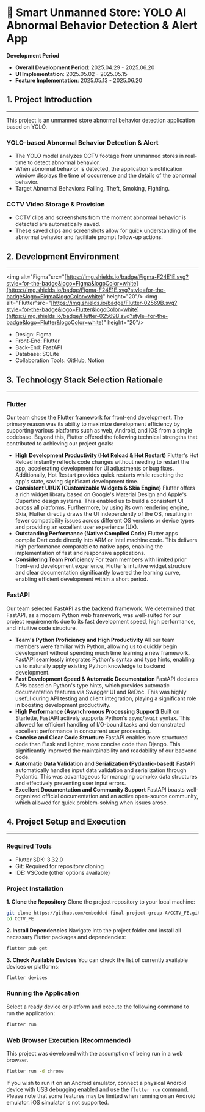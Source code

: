 # 🚨 Smart Unmanned Store: YOLO AI Abnormal Behavior Detection & Alert App

**Development Period**
* **Overall Development Period**: 2025.04.29 - 2025.06.20
* **UI Implementation**: 2025.05.02 - 2025.05.15
* **Feature Implementation**: 2025.05.13 - 2025.06.20


## 1. Project Introduction
---
This project is an unmanned store abnormal behavior detection application based on YOLO.

### YOLO-based Abnormal Behavior Detection & Alert
* The YOLO model analyzes CCTV footage from unmanned stores in real-time to detect abnormal behavior.
* When abnormal behavior is detected, the application's notification window displays the time of occurrence and the details of the abnormal behavior.
* Target Abnormal Behaviors: Falling, Theft, Smoking, Fighting.

### CCTV Video Storage & Provision
* CCTV clips and screenshots from the moment abnormal behavior is detected are automatically saved.
* These saved clips and screenshots allow for quick understanding of the abnormal behavior and facilitate prompt follow-up actions.


## 2. Development Environment
---
<img alt="Figma"src="[https://img.shields.io/badge/Figma-F24E1E.svg?style=for-the-badge&logo=Figma&logoColor=white](https://img.shields.io/badge/Figma-F24E1E.svg?style=for-the-badge&logo=Figma&logoColor=white)" height="20"/> <img alt="Flutter"src="[https://img.shields.io/badge/Flutter-02569B.svg?style=for-the-badge&logo=Flutter&logoColor=white](https://img.shields.io/badge/Flutter-02569B.svg?style=for-the-badge&logo=Flutter&logoColor=white)" height="20"/>

* Design: Figma
* Front-End: Flutter
* Back-End: FastAPI
* Database: SQLite
* Collaboration Tools: GitHub, Notion


## 3. Technology Stack Selection Rationale
---
### Flutter
Our team chose the Flutter framework for front-end development. The primary reason was its ability to maximize development efficiency by supporting various platforms such as web, Android, and iOS from a single codebase. Beyond this, Flutter offered the following technical strengths that contributed to achieving our project goals:

* **High Development Productivity (Hot Reload & Hot Restart)**
Flutter's Hot Reload instantly reflects code changes without needing to restart the app, accelerating development for UI adjustments or bug fixes. Additionally, Hot Restart provides quick restarts while resetting the app's state, saving significant development time.
* **Consistent UI/UX (Customizable Widgets & Skia Engine)**
Flutter offers a rich widget library based on Google's Material Design and Apple's Cupertino design systems. This enabled us to build a consistent UI across all platforms. Furthermore, by using its own rendering engine, Skia, Flutter directly draws the UI independently of the OS, resulting in fewer compatibility issues across different OS versions or device types and providing an excellent user experience (UX).
* **Outstanding Performance (Native Compiled Code)**
Flutter apps compile Dart code directly into ARM or Intel machine code. This delivers high performance comparable to native apps, enabling the implementation of fast and responsive applications.
* **Considering Team Proficiency**
For team members with limited prior front-end development experience, Flutter's intuitive widget structure and clear documentation significantly lowered the learning curve, enabling efficient development within a short period.

### FastAPI
Our team selected FastAPI as the backend framework. We determined that FastAPI, as a modern Python web framework, was well-suited for our project requirements due to its fast development speed, high performance, and intuitive code structure.

* **Team's Python Proficiency and High Productivity**
All our team members were familiar with Python, allowing us to quickly begin development without spending much time learning a new framework. FastAPI seamlessly integrates Python's syntax and type hints, enabling us to naturally apply existing Python knowledge to backend development.
* **Fast Development Speed & Automatic Documentation**
FastAPI declares APIs based on Python's type hints, which provides automatic documentation features via Swagger UI and ReDoc. This was highly useful during API testing and client integration, playing a significant role in boosting development productivity.
* **High Performance (Asynchronous Processing Support)**
Built on Starlette, FastAPI actively supports Python's `async`/`await` syntax. This allowed for efficient handling of I/O-bound tasks and demonstrated excellent performance in concurrent user processing.
* **Concise and Clear Code Structure**
FastAPI enables more structured code than Flask and lighter, more concise code than Django. This significantly improved the maintainability and readability of our backend code.
* **Automatic Data Validation and Serialization (Pydantic-based)**
FastAPI automatically handles input data validation and serialization through Pydantic. This was advantageous for managing complex data structures and effectively preventing user input errors.
* **Excellent Documentation and Community Support**
FastAPI boasts well-organized official documentation and an active open-source community, which allowed for quick problem-solving when issues arose.


## 4. Project Setup and Execution
---
### Required Tools
* Flutter SDK: 3.32.0
* Git: Required for repository cloning
* IDE: VSCode (other options available)

### Project Installation

**1. Clone the Repository**
Clone the project repository to your local machine:
```bash
git clone https://github.com/embedded-final-project-group-A/CCTV_FE.git
cd CCTV_FE
```

**2. Install Dependencies**
Navigate into the project folder and install all necessary Flutter packages and dependencies:
```bash
flutter pub get
```

**3. Check Available Devices**
You can check the list of currently available devices or platforms:
```bash
flutter devices
```

### Running the Application
Select a ready device or platform and execute the following command to run the application:
```bash
flutter run
```

### Web Browser Execution (Recommended)
This project was developed with the assumption of being run in a web browser.
```bash
flutter run -d chrome
```

If you wish to run it on an Android emulator, connect a physical Android device with USB debugging enabled and use the `flutter run` command. Please note that some features may be limited when running on an Android emulator.
iOS simulator is not supported.

